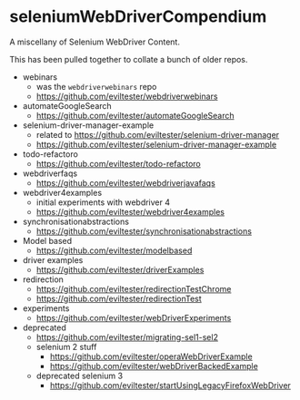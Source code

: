 # seleniumWebDriverCompendium

A miscellany of Selenium WebDriver Content.

This has been pulled together to collate a bunch of older repos.

- webinars
    - was the `webdriverwebinars` repo
    - https://github.com/eviltester/webdriverwebinars
- automateGoogleSearch
    - https://github.com/eviltester/automateGoogleSearch
- selenium-driver-manager-example
    - related to https://github.com/eviltester/selenium-driver-manager
    - https://github.com/eviltester/selenium-driver-manager-example
- todo-refactoro
    - https://github.com/eviltester/todo-refactoro
- webdriverfaqs
    - https://github.com/eviltester/webdriverjavafaqs
- webdriver4examples
    - initial experiments with webdriver 4
    - https://github.com/eviltester/webdriver4examples
- synchronisationabstractions
    - https://github.com/eviltester/synchronisationabstractions
- Model based
    - https://github.com/eviltester/modelbased
- driver examples
    - https://github.com/eviltester/driverExamples
- redirection
    - https://github.com/eviltester/redirectionTestChrome
    - https://github.com/eviltester/redirectionTest
- experiments
    - https://github.com/eviltester/webDriverExperiments    
- deprecated
    - https://github.com/eviltester/migrating-sel1-sel2
    - selenium 2 stuff
        - https://github.com/eviltester/operaWebDriverExample
        - https://github.com/eviltester/webDriverBackedExample        
    - deprecated selenium 3
        - https://github.com/eviltester/startUsingLegacyFirefoxWebDriver    